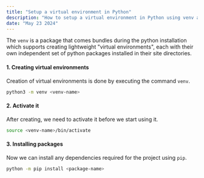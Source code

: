 ```yaml
---
title: "Setup a virtual environment in Python"
description: "How to setup a virtual environment in Python using venv and use it to as a containerized environment"
date: "May 23 2024"
---
```


The `venv` is a package that comes bundles during the python installation which supports creating lightweight "virtual environments", each with their own independent set of python packages installed in their site directories.

#### 1. Creating virtual environments
Creation of virtual environments is done by executing the command `venv`.
```bash
python3 -m venv <venv-name>
```

#### 2. Activate it
After creating, we need to activate it before we start using it.
```bash
source <venv-name>/bin/activate
```

#### 3. Installing packages
Now we can install any dependencies required for the project using `pip`.
```bash
python -m pip install <package-name>
```